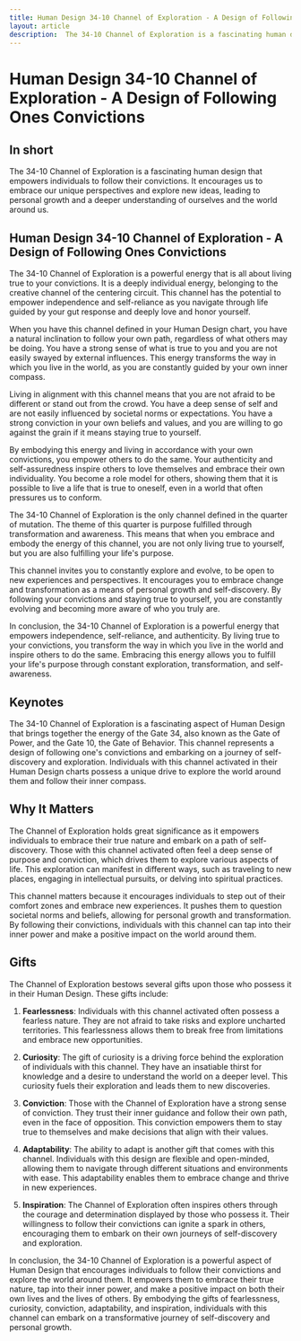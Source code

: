 ```yaml
---
title: Human Design 34-10 Channel of Exploration - A Design of Following Ones Convictions
layout: article
description:  The 34-10 Channel of Exploration is a fascinating human design that empowers individuals to follow their convictions. It encourages us to embrace our unique perspectives and explore new ideas, leading to personal growth and a deeper understanding of ourselves and the world around us.
---
```

# Human Design 34-10 Channel of Exploration - A Design of Following Ones Convictions
## In short
 The 34-10 Channel of Exploration is a fascinating human design that empowers individuals to follow their convictions. It encourages us to embrace our unique perspectives and explore new ideas, leading to personal growth and a deeper understanding of ourselves and the world around us.

## Human Design 34-10 Channel of Exploration - A Design of Following Ones Convictions
The 34-10 Channel of Exploration is a powerful energy that is all about living true to your convictions. It is a deeply individual energy, belonging to the creative channel of the centering circuit. This channel has the potential to empower independence and self-reliance as you navigate through life guided by your gut response and deeply love and honor yourself.

When you have this channel defined in your Human Design chart, you have a natural inclination to follow your own path, regardless of what others may be doing. You have a strong sense of what is true to you and you are not easily swayed by external influences. This energy transforms the way in which you live in the world, as you are constantly guided by your own inner compass.

Living in alignment with this channel means that you are not afraid to be different or stand out from the crowd. You have a deep sense of self and are not easily influenced by societal norms or expectations. You have a strong conviction in your own beliefs and values, and you are willing to go against the grain if it means staying true to yourself.

By embodying this energy and living in accordance with your own convictions, you empower others to do the same. Your authenticity and self-assuredness inspire others to love themselves and embrace their own individuality. You become a role model for others, showing them that it is possible to live a life that is true to oneself, even in a world that often pressures us to conform.

The 34-10 Channel of Exploration is the only channel defined in the quarter of mutation. The theme of this quarter is purpose fulfilled through transformation and awareness. This means that when you embrace and embody the energy of this channel, you are not only living true to yourself, but you are also fulfilling your life's purpose.

This channel invites you to constantly explore and evolve, to be open to new experiences and perspectives. It encourages you to embrace change and transformation as a means of personal growth and self-discovery. By following your convictions and staying true to yourself, you are constantly evolving and becoming more aware of who you truly are.

In conclusion, the 34-10 Channel of Exploration is a powerful energy that empowers independence, self-reliance, and authenticity. By living true to your convictions, you transform the way in which you live in the world and inspire others to do the same. Embracing this energy allows you to fulfill your life's purpose through constant exploration, transformation, and self-awareness.
## Keynotes

The 34-10 Channel of Exploration is a fascinating aspect of Human Design that brings together the energy of the Gate 34, also known as the Gate of Power, and the Gate 10, the Gate of Behavior. This channel represents a design of following one's convictions and embarking on a journey of self-discovery and exploration. Individuals with this channel activated in their Human Design charts possess a unique drive to explore the world around them and follow their inner compass.

## Why It Matters

The Channel of Exploration holds great significance as it empowers individuals to embrace their true nature and embark on a path of self-discovery. Those with this channel activated often feel a deep sense of purpose and conviction, which drives them to explore various aspects of life. This exploration can manifest in different ways, such as traveling to new places, engaging in intellectual pursuits, or delving into spiritual practices.

This channel matters because it encourages individuals to step out of their comfort zones and embrace new experiences. It pushes them to question societal norms and beliefs, allowing for personal growth and transformation. By following their convictions, individuals with this channel can tap into their inner power and make a positive impact on the world around them.

## Gifts

The Channel of Exploration bestows several gifts upon those who possess it in their Human Design. These gifts include:

1. **Fearlessness**: Individuals with this channel activated often possess a fearless nature. They are not afraid to take risks and explore uncharted territories. This fearlessness allows them to break free from limitations and embrace new opportunities.

2. **Curiosity**: The gift of curiosity is a driving force behind the exploration of individuals with this channel. They have an insatiable thirst for knowledge and a desire to understand the world on a deeper level. This curiosity fuels their exploration and leads them to new discoveries.

3. **Conviction**: Those with the Channel of Exploration have a strong sense of conviction. They trust their inner guidance and follow their own path, even in the face of opposition. This conviction empowers them to stay true to themselves and make decisions that align with their values.

4. **Adaptability**: The ability to adapt is another gift that comes with this channel. Individuals with this design are flexible and open-minded, allowing them to navigate through different situations and environments with ease. This adaptability enables them to embrace change and thrive in new experiences.

5. **Inspiration**: The Channel of Exploration often inspires others through the courage and determination displayed by those who possess it. Their willingness to follow their convictions can ignite a spark in others, encouraging them to embark on their own journeys of self-discovery and exploration.

In conclusion, the 34-10 Channel of Exploration is a powerful aspect of Human Design that encourages individuals to follow their convictions and explore the world around them. It empowers them to embrace their true nature, tap into their inner power, and make a positive impact on both their own lives and the lives of others. By embodying the gifts of fearlessness, curiosity, conviction, adaptability, and inspiration, individuals with this channel can embark on a transformative journey of self-discovery and personal growth.
